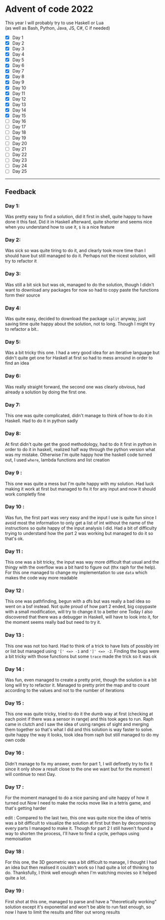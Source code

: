 # Advent of code 2022

This year I will probably try to use Haskell or Lua\
(as well as Bash, Python, Java, JS, C#, C if needed)

- [x] Day 1
- [x] Day 2
- [x] Day 3
- [x] Day 4
- [x] Day 5
- [x] Day 6
- [x] Day 7
- [x] Day 8
- [x] Day 9
- [x] Day 10
- [x] Day 11
- [x] Day 12
- [x] Day 13
- [x] Day 14
- [x] Day 15
- [ ] Day 16
- [ ] Day 17
- [ ] Day 18
- [ ] Day 19
- [ ] Day 20
- [ ] Day 21
- [ ] Day 22
- [ ] Day 23
- [ ] Day 24
- [ ] Day 25

---

## Feedback

### Day 1:

Was pretty easy to find a solution, did it first in shell, quite happy to have done it this fast.
Did it in Haskell afterward, quite shorter and seems nice when you understand how to use it, `$` is a nice feature

### Day 2:

Was sick so was quite tiring to do it, and clearly took more time than I should have but still managed to do it.
Perhaps not the nicest solution, will try to refactor it

### Day 3:

Was still a bit sick but was ok, managed to do the solution, though I didn't want to download any packages for now so had to copy paste the functions form their source

### Day 4:

Was quite easy, decided to download the package `split` anyway, just saving time quite happy about the solution, not to long.
Though I might try to refactor a bit..

### Day 5:

Was a bit tricky this one. I had a very good idea for an iterative language but didn't quite get one for Haskell at first so had to mess arround in order to find an idea

### Day 6:

Was really straight forward, the second one was clearly obvious, had already a solution by doing the first one.

### Day 7:

This one was quite complicated, didn't manage to think of how to do it in Haskell. Had to do it in python sadly

### Day 8:

At first didn't quite get the good methodology, had to do it first in python in order to do it in haskell, realized half way through the python version what was my mistake.
Otherwise I'm quite happy how the haskell code turned out, I used `where`, lambda functions and list creation

### Day 9 :

This one was quite a mess but I'm quite happy with my solution.
Had luck making it work at first but managed to fix it for any input and now it should work completly fine

### Day 10 :

Was fun, the first part was very easy and the input I use is quite fun since I avoid most the information to only get a list of int without the name of the instructions so quite happy of the input analysis I did.
Had a bit of difficulty trying to understand how the part 2 was working but managed to do it so that's ok.

### Day 11 :

This one was a bit tricky, the input was way more difficult that usual and the thingy with the overflow was a bit hard to figure out (thx raph for the help).
For this one managed to change my implementation to use `data` which makes the code way more readable

### Day 12 :

This one was pathfinding, begun with a dfs but was really a bad idea so went on a bsf instead.
Not quite proud of how part 2 ended, big copypaste with a small modification, will try to change it to a better one
Today I also discovered that there was a debugger in Haskell, will have to look into it, for the moment seems really bad but need to try it.

### Day 13 :

This one was not too hard.
Had to think of a trick to have lists of possibly int or list but managed using `'[' <=> -1` and `']' <=> -2`.
Finding the bugs were a bit tricky with those functions but some `trace` made the trick so it was ok

### Day 14 :

Was fun, even managed to create a pretty print, though the solution is a bit long will try to refactor it.
Managed to pretty print the map and to count according to the values and not to the number of iterations

### Day 15 :

This one was quite tricky, tried to do it the dumb way at first (checking at each point if there was a sensor in range) and this took ages to run.
Raph came in clutch and I saw the idea of using ranges of sight and merging them together so that's what I did and this solution is way faster to solve.
quite happy the way it looks, took idea from raph but still managed to do my own code

### Day 16 :

Didn't manage to fix my answer, even for part 1, I will definetly try to fix it since it only show a result close to the one we want but for the moment I will continue to next Day.

### Day 17 :

For the moment managed to do a nice parsing and uite happy of how it turned out
Now I need to make the rocks move like in a tetris game, and that's getting harder

edit :
Compared to the last two, this one was quite nice the idea of tetris was a bit difficult to visualize the solution at first but then by decomposing every parts I managed to make it.
Though for part 2 I still haven't found a way to shorten the process, I'll have to find a cycle, perhaps using memoisation

### Day 18 :

For this one, the 3D geometric was a bit difficult to manage, I thought I had an idea but then realised it couldn't work so I had quite a lot of thinking to do.
Thanksfully, I think well enough when I'm watching movies so it helped quite a lot.

### Day 19 :

First shot at this one, managed to parse and have a "theoretically working" solution except it's exponential and won't be able to run fast enough, so now I have to limit the results and filter out wrong results
